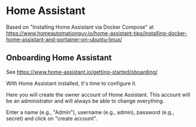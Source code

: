 # Home Assistant

Based on "Installing Home Assistant via Docker Compose" at https://www.homeautomationguy.io/home-assistant-tips/installing-docker-home-assistant-and-portainer-on-ubuntu-linux/

## Onboarding Home Assistant

See https://www.home-assistant.io/getting-started/oboarding/

With Home Assistant installed, it's time to configure it.

Here you will create the owner account of Home Assistant. This account will be an administrator and will always be able to change everything.

Enter a name (e.g., "Admin"), username (e.g., admin), password (e.g., secret) and click on "create account".
